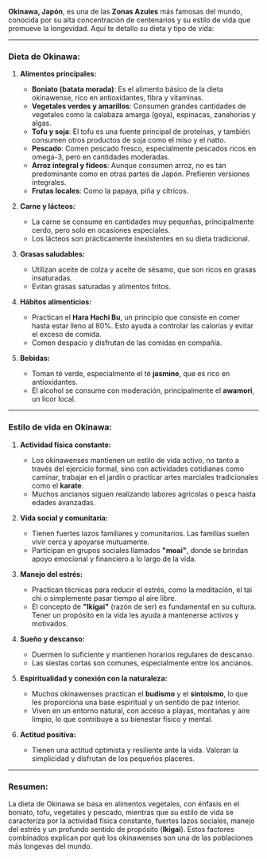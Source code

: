 **Okinawa, Japón**, es una de las **Zonas Azules** más famosas del mundo, conocida por su alta concentración de centenarios y su estilo de vida que promueve la longevidad. Aquí te detallo su dieta y tipo de vida:

---

### **Dieta de Okinawa:**

1. **Alimentos principales:**
   - **Boniato (batata morada)**: Es el alimento básico de la dieta okinawense, rico en antioxidantes, fibra y vitaminas.
   - **Vegetales verdes y amarillos**: Consumen grandes cantidades de vegetales como la calabaza amarga (goya), espinacas, zanahorias y algas.
   - **Tofu y soja**: El tofu es una fuente principal de proteínas, y también consumen otros productos de soja como el miso y el natto.
   - **Pescado**: Comen pescado fresco, especialmente pescados ricos en omega-3, pero en cantidades moderadas.
   - **Arroz integral y fideos**: Aunque consumen arroz, no es tan predominante como en otras partes de Japón. Prefieren versiones integrales.
   - **Frutas locales**: Como la papaya, piña y cítricos.

2. **Carne y lácteos:**
   - La carne se consume en cantidades muy pequeñas, principalmente cerdo, pero solo en ocasiones especiales.
   - Los lácteos son prácticamente inexistentes en su dieta tradicional.

3. **Grasas saludables:**
   - Utilizan aceite de colza y aceite de sésamo, que son ricos en grasas insaturadas.
   - Evitan grasas saturadas y alimentos fritos.

4. **Hábitos alimenticios:**
   - Practican el **Hara Hachi Bu**, un principio que consiste en comer hasta estar lleno al 80%. Esto ayuda a controlar las calorías y evitar el exceso de comida.
   - Comen despacio y disfrutan de las comidas en compañía.

5. **Bebidas:**
   - Toman té verde, especialmente el té **jasmine**, que es rico en antioxidantes.
   - El alcohol se consume con moderación, principalmente el **awamori**, un licor local.

---

### **Estilo de vida en Okinawa:**

1. **Actividad física constante:**
   - Los okinawenses mantienen un estilo de vida activo, no tanto a través del ejercicio formal, sino con actividades cotidianas como caminar, trabajar en el jardín o practicar artes marciales tradicionales como el **karate**.
   - Muchos ancianos siguen realizando labores agrícolas o pesca hasta edades avanzadas.

2. **Vida social y comunitaria:**
   - Tienen fuertes lazos familiares y comunitarios. Las familias suelen vivir cerca y apoyarse mutuamente.
   - Participan en grupos sociales llamados **"moai"**, donde se brindan apoyo emocional y financiero a lo largo de la vida.

3. **Manejo del estrés:**
   - Practican técnicas para reducir el estrés, como la meditación, el tai chi o simplemente pasar tiempo al aire libre.
   - El concepto de **"Ikigai"** (razón de ser) es fundamental en su cultura. Tener un propósito en la vida les ayuda a mantenerse activos y motivados.

4. **Sueño y descanso:**
   - Duermen lo suficiente y mantienen horarios regulares de descanso.
   - Las siestas cortas son comunes, especialmente entre los ancianos.

5. **Espiritualidad y conexión con la naturaleza:**
   - Muchos okinawenses practican el **budismo** y el **sintoísmo**, lo que les proporciona una base espiritual y un sentido de paz interior.
   - Viven en un entorno natural, con acceso a playas, montañas y aire limpio, lo que contribuye a su bienestar físico y mental.

6. **Actitud positiva:**
   - Tienen una actitud optimista y resiliente ante la vida. Valoran la simplicidad y disfrutan de los pequeños placeres.

---

### **Resumen:**
La dieta de Okinawa se basa en alimentos vegetales, con énfasis en el boniato, tofu, vegetales y pescado, mientras que su estilo de vida se caracteriza por la actividad física constante, fuertes lazos sociales, manejo del estrés y un profundo sentido de propósito (**Ikigai**). Estos factores combinados explican por qué los okinawenses son una de las poblaciones más longevas del mundo.
